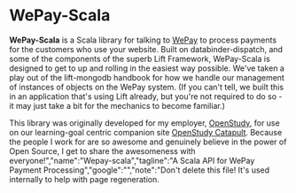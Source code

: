 # WePay-Scala

**WePay-Scala** is a Scala library for talking to [WePay](http://wepay.com) to process payments for the customers who use your website. Built on databinder-dispatch, and some of the components of the superb Lift Framework, WePay-Scala is designed to get to up and rolling in the easiest way possible. We've taken a play out of the lift-mongodb handbook for how we handle our management of instances of objects on the WePay system. (If you can't tell, we built this in an application that's using Lift already, but you're not required to do so - it may just take a bit for the mechanics to become familiar.)

This library was originally developed for my employer, [OpenStudy](http://openstudy.com), for use on our learning-goal centric companion site [OpenStudy Catapult](http://catapult.openstudy.com). Because the people I work for are so awesome and genuinely believe in the power of Open Source, I get to share the awesomeness with everyone!","name":"Wepay-scala","tagline":"A Scala API for WePay Payment Processing","google":"","note":"Don't delete this file! It's used internally to help with page regeneration.
